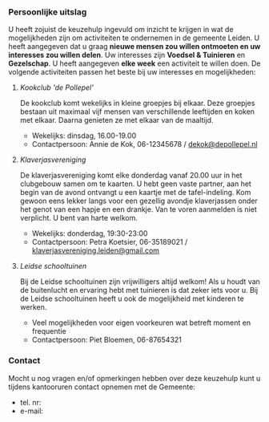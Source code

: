 ### Persoonlijke uitslag

U heeft zojuist de keuzehulp ingevuld om inzicht te krijgen in wat de mogelijkheden zijn om activiteiten te ondernemen in de gemeente Leiden. 
U heeft aangegeven dat u graag **nieuwe mensen zou willen ontmoeten en uw interesses zou willen delen**. 
Uw interesses zijn **Voedsel & Tuinieren** en **Gezelschap**. 
U heeft aangegeven **elke week** een activiteit te willen doen. 
De volgende activiteiten passen het beste bij uw interesses en mogelijkheden:

 1.  *Kookclub 'de Pollepel'*
    
     De kookclub komt wekelijks in kleine groepjes bij elkaar. 
     Deze groepjes bestaan uit maximaal vijf mensen van verschillende leeftijden en koken met elkaar. 
     Daarna genieten ze met elkaar van de maaltijd. 
     
     - Wekelijks: dinsdag, 16.00-19.00
     - Contactpersoon: Annie de Kok, 06-12345678 / dekok@depollepel.nl
     
 2.  *Klaverjasvereniging* 
     
     De klaverjasvereniging komt elke donderdag vanaf 20.00 uur in het clubgebouw samen om te kaarten. 
     U hebt geen vaste partner, aan het begin van de avond ontvangt u een kaartje met de tafel-indeling. 
     Kom gewoon eens lekker langs voor een gezellig avondje klaverjassen onder het genot van een hapje en een drankje.
     Van te voren aanmelden is niet verplicht. 
     U bent van harte welkom.
     
     - Wekelijks: donderdag, 19:30-23:00
     - Contactpersoon: Petra Koetsier, 06-35189021 / klaverjasvereniging.leiden@gmail.com

 3.  *Leidse schooltuinen*
  
     Bij de Leidse schooltuinen zijn vrijwilligers altijd welkom! 
     Als u houdt van de buitenlucht en ervaring hebt met tuinieren is dat zeker iets voor u. 
     Bij de Leidse schooltuinen heeft u ook de mogelijkheid met kinderen te werken.
     
     - Veel mogelijkheden voor eigen voorkeuren wat betreft moment en frequentie
     - Contactpersoon: Piet Bloemen, 06-87654321

    
### Contact
     
Mocht u nog vragen en/of opmerkingen hebben over deze keuzehulp kunt u tijdens kantooruren contact opnemen met de Gemeente:
     
 - tel. nr:
 - e-mail: 
